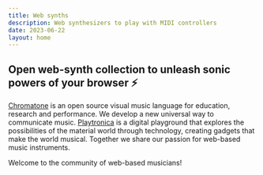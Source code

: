 ```yaml
---
title: Web synths
description: Web synthesizers to play with MIDI controllers
date: 2023-06-22
layout: home
---
```



<script setup>
import { ref, nextTick, onMounted } from 'vue'
import {useForm} from './composables/useForm.js'

const { isAccessGranted } = useForm()

const welcome = ref()
onMounted(() => {
  nextTick()
  setTimeout(() => {
      if (!isAccessGranted.value) {
     welcome.value.scrollIntoView({
    behavior: 'smooth',
    inline: 'center',
    block: 'start',
  });
  }
  },200)

  })
</script>

<SynthList />

<AboutUs>
<h2  class="text-2xl font-bold mb-10">Open web-synth collection to unleash sonic powers of your browser ⚡️</h2>

<a href='https://chromatone.center' target='_blank'
 ref="welcome"
rel='noopener'>
Chromatone</a> is an open source visual music language for education, research and performance. We develop a new universal way to communicate music.
<a href='https://playtronica.com' target='_blank' rel='noopener'>
Playtronica</a> is a digital playground that explores the possibilities of the material world through technology, creating gadgets that make the world musical.  Together we share our passion for web-based music instruments.

Welcome to the community of web-based musicians!
</AboutUs>

<!-- <MainAction /> -->

